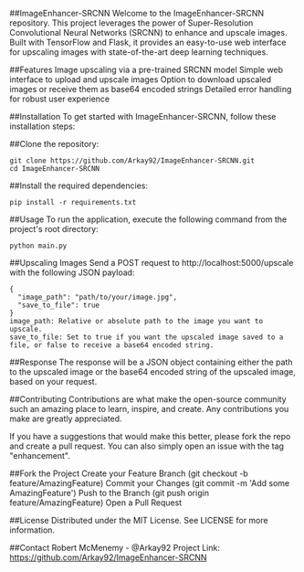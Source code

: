 ##ImageEnhancer-SRCNN
Welcome to the ImageEnhancer-SRCNN repository. This project leverages the power of Super-Resolution Convolutional Neural Networks (SRCNN) to enhance and upscale images. Built with TensorFlow and Flask, it provides an easy-to-use web interface for upscaling images with state-of-the-art deep learning techniques.

##Features
Image upscaling via a pre-trained SRCNN model
Simple web interface to upload and upscale images
Option to download upscaled images or receive them as base64 encoded strings
Detailed error handling for robust user experience

##Installation
To get started with ImageEnhancer-SRCNN, follow these installation steps:

##Clone the repository:
```
git clone https://github.com/Arkay92/ImageEnhancer-SRCNN.git
cd ImageEnhancer-SRCNN
```

##Install the required dependencies:
```
pip install -r requirements.txt
```

##Usage
To run the application, execute the following command from the project's root directory:

```
python main.py
```

##Upscaling Images
Send a POST request to http://localhost:5000/upscale with the following JSON payload:
```
{
  "image_path": "path/to/your/image.jpg",
  "save_to_file": true
}
image_path: Relative or absolute path to the image you want to upscale.
save_to_file: Set to true if you want the upscaled image saved to a file, or false to receive a base64 encoded string.
```

##Response
The response will be a JSON object containing either the path to the upscaled image or the base64 encoded string of the upscaled image, based on your request.

##Contributing
Contributions are what make the open-source community such an amazing place to learn, inspire, and create. Any contributions you make are greatly appreciated.

If you have a suggestions that would make this better, please fork the repo and create a pull request. You can also simply open an issue with the tag "enhancement".

##Fork the Project
Create your Feature Branch (git checkout -b feature/AmazingFeature)
Commit your Changes (git commit -m 'Add some AmazingFeature')
Push to the Branch (git push origin feature/AmazingFeature)
Open a Pull Request

##License
Distributed under the MIT License. See LICENSE for more information.

##Contact
Robert McMenemy - @Arkay92
Project Link: https://github.com/Arkay92/ImageEnhancer-SRCNN
